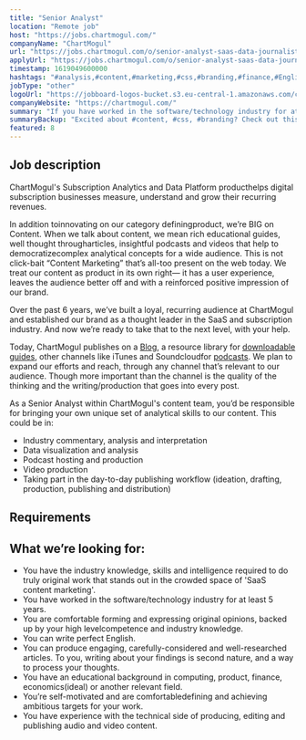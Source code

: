 ```yaml
---
title: "Senior Analyst"
location: "Remote job"
host: "https://jobs.chartmogul.com/"
companyName: "ChartMogul"
url: "https://jobs.chartmogul.com/o/senior-analyst-saas-data-journalist"
applyUrl: "https://jobs.chartmogul.com/o/senior-analyst-saas-data-journalist/c/new"
timestamp: 1619049600000
hashtags: "#analysis,#content,#marketing,#css,#branding,#finance,#English"
jobType: "other"
logoUrl: "https://jobboard-logos-bucket.s3.eu-central-1.amazonaws.com/chartmogul"
companyWebsite: "https://chartmogul.com/"
summary: "If you have worked in the software/technology industry for at least 5 years, consider applying to ChartMogul's job post for a new Senior Analyst."
summaryBackup: "Excited about #content, #css, #branding? Check out this job post!"
featured: 8
---
```


## Job description

ChartMogul's Subscription Analytics and Data Platform producthelps digital subscription businesses measure, understand and grow their recurring revenues.

In addition toinnovating on our category definingproduct, we’re BIG on Content. When we talk about content, we mean rich educational guides, well thought througharticles, insightful podcasts and videos that help to democratizecomplex analytical concepts for a wide audience. This is not click-bait “Content Marketing” that’s all-too present on the web today. We treat our content as product in its own right— it has a user experience, leaves the audience better off and with a reinforced positive impression of our brand.

Over the past 6 years, we’ve built a loyal, recurring audience at ChartMogul and established our brand as a thought leader in the SaaS and subscription industry. And now we’re ready to take that to the next level, with your help.

Today, ChartMogul publishes on a [Blog](http://blog.chartmogul.com), a resource library for [downloadable guides](http://chartmogul.com/resources), other channels like iTunes and Soundcloudfor [podcasts](https://itunes.apple.com/us/podcast/saas-open-mic/id1067803742?mt=2). We plan to expand our efforts and reach, through any channel that’s relevant to our audience. Though more important than the channel is the quality of the thinking and the writing/production that goes into every post.

As a Senior Analyst within ChartMogul's content team, you’d be responsible for bringing your own unique set of analytical skills to our content. This could be in:

*   Industry commentary, analysis and interpretation
*   Data visualization and analysis
*   Podcast hosting and production
*   Video production
*   Taking part in the day-to-day publishing workflow (ideation, drafting, production, publishing and distribution)

## Requirements

## What we’re looking for:

*   You have the industry knowledge, skills and intelligence required to do truly original work that stands out in the crowded space of 'SaaS content marketing'.
*   You have worked in the software/technology industry for at least 5 years.
*   You are comfortable forming and expressing original opinions, backed up by your high levelcompetence and industry knowledge.
*   You can write perfect English.
*   You can produce engaging, carefully-considered and well-researched articles. To you, writing about your findings is second nature, and a way to process your thoughts.
*   You have an educational background in computing, product, finance, economics(ideal) or another relevant field.
*   You’re self-motivated and are comfortabledefining and achieving ambitious targets for your work.
*   You have experience with the technical side of producing, editing and publishing audio and video content.
